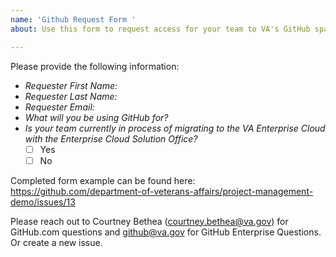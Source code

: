 ```yaml
---
name: 'Github Request Form '
about: Use this form to request access for your team to VA's GitHub space.

---
```


Please provide the following information: 

* *Requester First Name:* <first name>
* *Requester Last Name:* <last name>
* *Requester Email:* <email>
* *What will you be using GitHub for?* <GitHub justification>
* *Is your team currently in process of migrating to the VA Enterprise Cloud with the Enterprise Cloud Solution Office?*
  - [ ] Yes
  - [ ] No

Completed form example can be found here: https://github.com/department-of-veterans-affairs/project-management-demo/issues/13

Please reach out to Courtney Bethea (courtney.bethea@va.gov) for GitHub.com questions and github@va.gov for GitHub Enterprise Questions. Or create a new issue.
